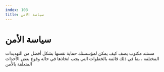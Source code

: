 ```yaml
---
index: 103
title: سياسة الامن
---
```

# سياسة الأمن

مستند مكتوب يصف كيف يمكن لمؤسستك حماية نفسها بشكل أفضل من التهديدات المختلفة ، بما في ذلك قائمة بالخطوات التي يجب اتخاذها في حالة وقوع بعض الأحداث المتعلقة بالأمن